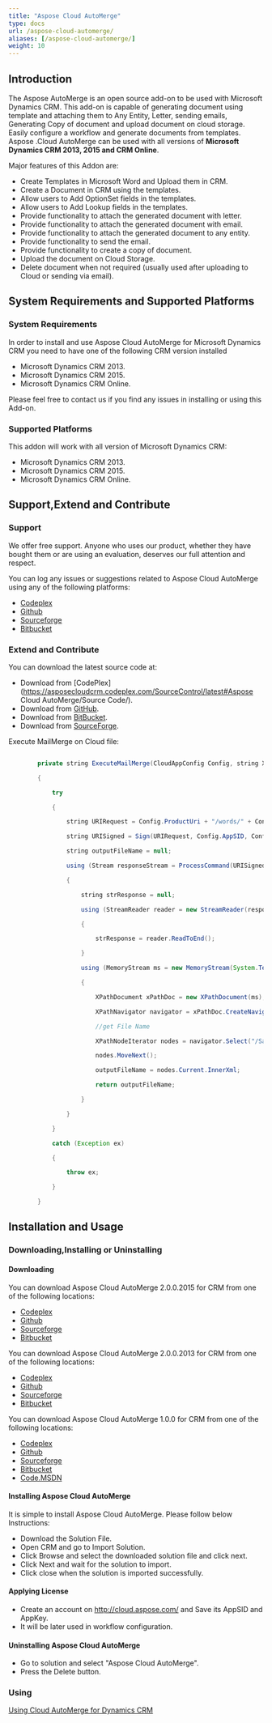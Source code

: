 ```yaml
---
title: "Aspose Cloud AutoMerge"
type: docs
url: /aspose-cloud-automerge/
aliases: [/aspose-cloud-automerge/]
weight: 10
---
```


## **Introduction**
The Aspose AutoMerge is an open source add-on to be used with Microsoft Dynamics CRM. This add-on is capable of generating document using template and attaching them to Any Entity, Letter, sending emails, Generating Copy of document and upload document on cloud storage. Easily configure a workflow and generate documents from templates. Aspose .Cloud AutoMerge can be used with all versions of **Microsoft Dynamics CRM 2013, 2015 and CRM Online**.

Major features of this Addon are:

- Create Templates in Microsoft Word and Upload them in CRM.
- Create a Document in CRM using the templates.
- Allow users to Add OptionSet fields in the templates.
- Allow users to Add Lookup fields in the templates.
- Provide functionality to attach the generated document with letter.
- Provide functionality to attach the generated document with email.
- Provide functionality to attach the generated document to any entity.
- Provide functionality to send the email.
- Provide functionality to create a copy of document.
- Upload the document on Cloud Storage.
- Delete document when not required (usually used after uploading to Cloud or sending via email).
## **System Requirements and Supported Platforms**
### **System Requirements**
In order to install and use Aspose Cloud AutoMerge for Microsoft Dynamics CRM you need to have one of the following CRM version installed

- Microsoft Dynamics CRM 2013.
- Microsoft Dynamics CRM 2015.
- Microsoft Dynamics CRM Online.

Please feel free to contact us if you find any issues in installing or using this Add-on.
### **Supported Platforms**
This addon will work with all version of Microsoft Dynamics CRM:

- Microsoft Dynamics CRM 2013.
- Microsoft Dynamics CRM 2015.
- Microsoft Dynamics CRM Online.
## **Support,Extend and Contribute**
### **Support**
We offer free support. Anyone who uses our product, whether they have bought them or are using an evaluation, deserves our full attention and respect.

You can log any issues or suggestions related to Aspose Cloud AutoMerge using any of the following platforms:

- [Codeplex](https://goo.gl/7Gv4MP)
- [Github](https://goo.gl/od35Lg)
- [Sourceforge](https://goo.gl/jTKXSa)
- [Bitbucket](https://goo.gl/Squzfh)
### **Extend and Contribute**
You can download the latest source code at:

- Download from [CodePlex](https://asposecloudcrm.codeplex.com/SourceControl/latest#Aspose Cloud AutoMerge/Source Code/).
- Download from [GitHub](https://github.com/asposemarketplace/asposecloudcrm/tree/master/Aspose%20Cloud%20AutoMerge/Source%20Code).
- Download from [BitBucket](https://bitbucket.org/asposemarketplace/aspose-cloud-for-dynamics-crm/src/31f6d33af4cf318c36955b9871961efe42869ce4/Aspose%20Cloud%20AutoMerge/Source%20Code/?at=master).
- Download from [SourceForge](https://sourceforge.net/p/asposecloudfordynamicscrm/code/ci/master/tree/Aspose%20Cloud%20AutoMerge/Source%20Code).

Execute MailMerge on Cloud file:

```java

        private string ExecuteMailMerge(CloudAppConfig Config, string Xml)

        {

            try

            {

                string URIRequest = Config.ProductUri + "/words/" + Config.FileName + "/executeMailMerge";

                string URISigned = Sign(URIRequest, Config.AppSID, Config.AppKey);

                string outputFileName = null;

                using (Stream responseStream = ProcessCommand(URISigned, "POST", Xml, "xml"))

                {

                    string strResponse = null;

                    using (StreamReader reader = new StreamReader(responseStream))

                    {

                        strResponse = reader.ReadToEnd();

                    }

                    using (MemoryStream ms = new MemoryStream(System.Text.Encoding.UTF8.GetBytes(strResponse)))

                    {

                        XPathDocument xPathDoc = new XPathDocument(ms);

                        XPathNavigator navigator = xPathDoc.CreateNavigator();

                        //get File Name

                        XPathNodeIterator nodes = navigator.Select("/SaaSposeResponse/Document/FileName");

                        nodes.MoveNext();

                        outputFileName = nodes.Current.InnerXml;

                        return outputFileName;

                    }

                }

            }

            catch (Exception ex)

            {

                throw ex;

            }

        }

```
## **Installation and Usage**
### **Downloading,Installing or Uninstalling**
#### **Downloading**
You can download Aspose Cloud AutoMerge 2.0.0.2015 for CRM from one of the following locations:

- [Codeplex](http://goo.gl/9LLjhP)
- [Github](http://goo.gl/Az00wC)
- [Sourceforge](http://goo.gl/jWo7jY)
- [Bitbucket](http://goo.gl/mC5Psb)

You can download Aspose Cloud AutoMerge 2.0.0.2013 for CRM from one of the following locations:

- [Codeplex](http://goo.gl/7Uy3v6)
- [Github](http://goo.gl/Kg4G6E)
- [Sourceforge](http://goo.gl/jWo7jY)
- [Bitbucket](http://goo.gl/mC5Psb)

You can download Aspose Cloud AutoMerge 1.0.0 for CRM from one of the following locations:

- [Codeplex](http://goo.gl/VfcGTd)
- [Github](http://goo.gl/7QOJlI)
- [Sourceforge](http://goo.gl/2rEubq)
- [Bitbucket](http://goo.gl/blUMuZ)
- [Code.MSDN](http://goo.gl/p0QEnp)
#### **Installing Aspose Cloud AutoMerge**
It is simple to install Aspose Cloud AutoMerge. Please follow below Instructions:

- Download the Solution File.
- Open CRM and go to Import Solution.
- Click Browse and select the downloaded solution file and click next.
- Click Next and wait for the solution to import.
- Click close when the solution is imported successfully.
#### **Applying License**
- Create an account on <http://cloud.aspose.com/> and Save its AppSID and AppKey.
- It will be later used in workflow configuration.
#### **Uninstalling Aspose Cloud AutoMerge**
- Go to solution and select "Aspose Cloud AutoMerge".
- Press the Delete button.
### **Using**
﻿[Using Cloud AutoMerge for Dynamics CRM](/using-cloud-automerge-for-dynamics-crm/)
